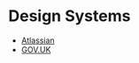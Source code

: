 # Design Systems

- [Atlassian](https://atlassian.design/)
- [GOV.UK](https://design-system.service.gov.uk/)

